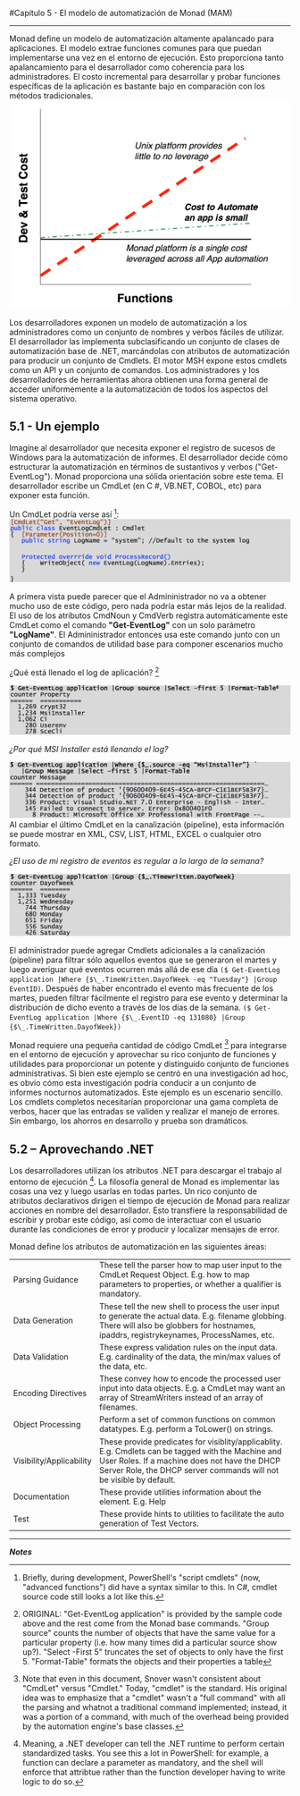 #Capítulo 5 - El modelo de automatización de Monad (MAM)
___
Monad define un modelo de automatización altamente apalancado para aplicaciones. El modelo extrae funciones comunes para que puedan implementarse una vez en el entorno de ejecución. Esto proporciona tanto apalancamiento para el desarrollador como coherencia para los administradores. El costo incremental para desarrollar y probar funciones específicas de la aplicación es bastante bajo en comparación con los métodos tradicionales.
![Funciones](images/funtions.png)

Los desarrolladores exponen un modelo de automatización a los administradores como un conjunto de nombres y verbos fáciles de utilizar. El desarrollador las implementa subclasificando un conjunto de clases de automatización base de .NET, marcándolas con atributos de automatización para producir un conjunto de Cmdlets. El motor MSH expone estos cmdlets como un API y un conjunto de comandos. Los administradores y los desarrolladores de herramientas ahora obtienen una forma general de acceder uniformemente a la automatización de todos los aspectos del sistema operativo.

## 5.1 - Un ejemplo

Imagine al desarrollador que necesita exponer el registro de sucesos de Windows para la automatización de informes. El desarrollador decide cómo estructurar la automatización en términos de sustantivos y verbos ("Get-EventLog"). Monad proporciona una sólida orientación sobre este tema. El desarrollador escribe un CmdLet (en C #, VB.NET, COBOL, etc) para exponer esta función.

Un CmdLet podría verse así [^5-1]:
![Ejemplo 3](images/example-3.png)

A primera vista puede parecer que el Admininistrador no va a obtener mucho uso de este código, pero nada podría estar más lejos de la realidad. El uso de los atributos CmdNoun y CmdVerb registra automáticamente este CmdLet como el comando **"Get-EventLog"** con un solo parámetro **"LogName"**. El Admininistrador entonces usa este comando junto con un conjunto de comandos de utilidad base para componer escenarios mucho más complejos

¿Qué está llenado el log de aplicación? [^5-2]

![Ejemplo 4](images/example-4.png)

_¿Por qué MSI Installer está llenando el log?_

![Ejemplo 5](images/example-5.png)
Al cambiar el último CmdLet en la canalización (pipeline), esta información se puede mostrar en XML, CSV, LIST, HTML, EXCEL o cualquier otro formato.

_¿El uso de mi registro de eventos es regular a lo largo de la semana?_

![Ejemplo 6](images/example-6.png)

El administrador puede agregar Cmdlets adicionales a la canalización (pipeline) para filtrar sólo aquellos eventos que se generaron el martes y luego averiguar qué eventos ocurren más allá de ese día `($ Get-EventLog application |Where {$\_.TimeWritten.DayofWeek -eq "Tuesday"} |Group EventID)`. Después de haber encontrado el evento más frecuente de los martes, pueden filtrar fácilmente el registro para ese evento y determinar la distribución de dicho evento a través de los días de la semana. `($ Get-EventLog application |Where {$\_.EventID -eq 131080} |Group {$\_.TimeWritten.DayofWeek})`

Monad requiere una pequeña cantidad de código CmdLet [^5-3] para integrarse en el entorno de ejecución y aprovechar su rico conjunto de funciones y utilidades para proporcionar un potente y distinguido conjunto de funciones administrativas. Si bien este ejemplo se centró en una investigación ad hoc, es obvio cómo esta investigación podría conducir a un conjunto de informes nocturnos automatizados. Este ejemplo es un escenario sencillo. Los cmdlets completos necesitarían proporcionar una gama completa de verbos, hacer que las entradas se validen y realizar el manejo de errores. Sin embargo, los ahorros en desarrollo y prueba son dramáticos.

## 5.2 – Aprovechando .NET

Los desarrolladores utilizan los atributos .NET para descargar el trabajo al entorno de ejecución [^5-4]. La filosofía general de Monad es implementar las cosas una vez y luego usarlas en todas partes. Un rico conjunto de atributos declarativos dirigen el tiempo de ejecución de Monad para realizar acciones en nombre del desarrollador. Esto transfiere la responsabilidad de escribir y probar este código, así como de interactuar con el usuario durante las condiciones de error y producir y localizar mensajes de error.

Monad define los atributos de automatización en las siguientes áreas:

| | |
| --- | --- |
| Parsing Guidance | These tell the parser how to map user input to the CmdLet Request Object.  E.g. how to map parameters to properties, or whether a qualifier is mandatory. |
| Data Generation | These tell the new shell to process the user input to generate the actual data.  E.g. filename globbing. There will also be globbers for hostnames, ipaddrs, registrykeynames, ProcessNames, etc. |
| Data Validation | These express validation rules on the input data.  E.g. cardinality of the data, the min/max values of the data, etc. |
| Encoding Directives | These convey how to encode the processed user input into data objects.  E.g. a CmdLet may want an array of StreamWriters instead of an array of filenames. |
| Object Processing | Perform a set of common functions on common datatypes.  E.g. perform a ToLower() on strings. |
| Visibility/Applicability | These provide predicates for visiblity/applicablity.  E.g. Cmdlets can be tagged with the Machine and User Roles.  If a machine does not have the DHCP Server Role, the DHCP server commands will not be visible by default. |
| Documentation | These provide utilities information about the element.  E.g. Help |
| Test | These provide hints to utilities to facilitate the auto generation of Test Vectors. |

---

_**Notes**_

[^5-1]: Briefly, during development, PowerShell's "script cmdlets" (now, "advanced functions") did have a syntax similar to this. In C#, cmdlet source code still looks a lot like this.

[^5-2]: ORIGINAL: "Get-EventLog application" is provided by the sample code above and the rest come from the Monad base commands.  "Group source" counts the number of objects that have the same value for a particular property (i.e. how many times did a particular source show up?).  "Select -First 5" truncates the set of objects to only have the first 5.  "Format-Table" formats the objects and their properties a table

[^5-3]: Note that even in this document, Snover wasn't consistent about "CmdLet" versus "Cmdlet." Today, "cmdlet" is the standard. His original idea was to emphasize that a "cmdlet" wasn't a "full command" with all the parsing and whatnot a traditional command implemented; instead, it was a portion of a command, with much of the overhead being provided by the automation engine's base classes.

[^5-4]: Meaning, a .NET developer can tell the .NET runtime to perform certain standardized tasks. You see this a lot in PowerShell: for example, a function can declare a parameter as mandatory, and the shell will enforce that attribtue rather than the function developer having to write logic to do so. 
